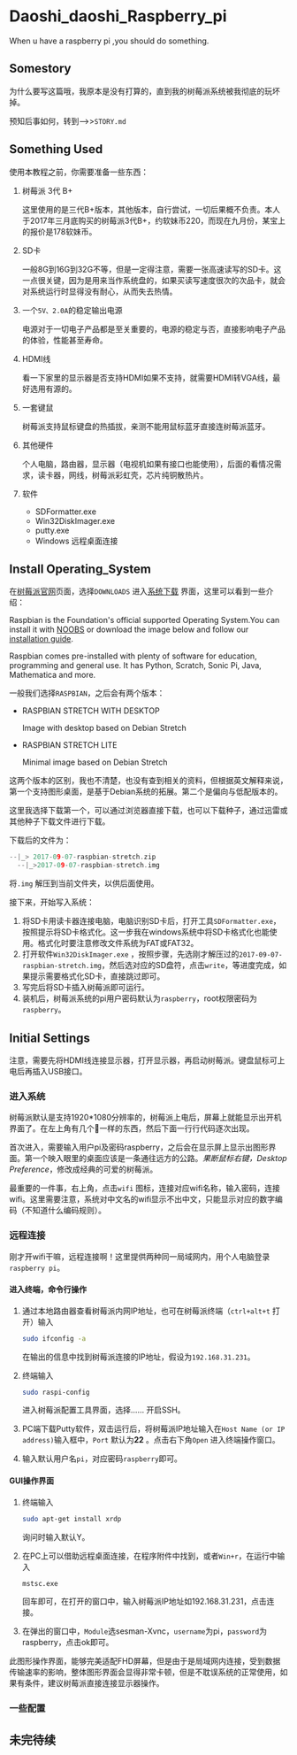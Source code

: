 # Daoshi_daoshi_Raspberry_pi

When u have a raspberry pi ,you should do something.

## Somestory

为什么要写这篇哦，我原本是没有打算的，直到我的树莓派系统被我彻底的玩坏掉。

预知后事如何，转到-->>`STORY.md`

## Something Used

使用本教程之前，你需要准备一些东西：

1. 树莓派 3代 B+

   这里使用的是三代B+版本，其他版本，自行尝试，一切后果概不负责。本人于2017年三月底购买的树莓派3代B+，约软妹币220，而现在九月份，某宝上的报价是178软妹币。

2. SD卡

   一般8G到16G到32G不等，但是一定得注意，需要一张高速读写的SD卡。这一点很关键，因为是用来当作系统盘的，如果买读写速度很次的次品卡，就会对系统运行时显得没有耐心，从而失去热情。

3. 一个`5V、2.0A`的稳定输出电源

   电源对于一切电子产品都是至关重要的，电源的稳定与否，直接影响电子产品的体验，性能甚至寿命。

4. HDMI线

   看一下家里的显示器是否支持HDMI如果不支持，就需要HDMI转VGA线，最好选用有源的。

5. 一套键鼠

   树莓派支持鼠标键盘的热插拔，亲测不能用鼠标蓝牙直接连树莓派蓝牙。

6. 其他硬件

   个人电脑，路由器，显示器（电视机如果有接口也能使用），后面的看情况需求，读卡器，网线，树莓派彩虹壳，芯片纯铜散热片。

7. 软件

   - SDFormatter.exe
   - Win32DiskImager.exe
   - putty.exe
   - Windows 远程桌面连接

## Install Operating_System

在[树莓派官网](https://www.raspberrypi.org/)页面，选择`DOWNLOADS` 进入[系统下载](https://www.raspberrypi.org/downloads/raspbian/) 界面，这里可以看到一些介绍：

Raspbian is the Foundation's official supported Operating System.You can install it with [NOOBS](https://www.raspberrypi.org/downloads/noobs/) or download the image below and follow our [installation guide](https://www.raspberrypi.org/documentation/installation/installing-images/README.md).

Raspbian comes pre-installed with plenty of software for education, programming and general use. It has Python, Scratch, Sonic Pi, Java, Mathematica and more.

一般我们选择`RASPBIAN`，之后会有两个版本：

- RASPBIAN STRETCH WITH DESKTOP

  Image with desktop based on Debian Stretch

- RASPBIAN STRETCH LITE

  Minimal image based on Debian Stretch

这两个版本的区别，我也不清楚，也没有查到相关的资料，但根据英文解释来说，第一个支持图形桌面，是基于Debian系统的拓展。第二个是偏向与低配版本的。

这里我选择下载第一个，可以通过浏览器直接下载，也可以下载种子，通过迅雷或其他种子下载文件进行下载。

下载后的文件为：

```C
--|_> 2017-09-07-raspbian-stretch.zip
  --|_>2017-09-07-raspbian-stretch.img
```

将`.img` 解压到当前文件夹，以供后面使用。

接下来，开始写入系统：

1. 将SD卡用读卡器连接电脑，电脑识别SD卡后，打开工具`SDFormatter.exe`，按照提示将SD卡格式化。这一步我在windows系统中将SD卡格式化也能使用。格式化时要注意修改文件系统为FAT或FAT32。
2. 打开软件`Win32DiskImager.exe` ，按照步骤，先选刚才解压过的`2017-09-07-raspbian-stretch.img`，然后选对应的SD盘符，点击`write`，等进度完成，如果提示需要格式化SD卡，直接跳过即可。
3. 写完后将SD卡插入树莓派即可运行。
4. 装机后，树莓派系统的pi用户密码默认为`raspberry`，root权限密码为`raspberry`。

## Initial Settings

注意，需要先将HDMI线连接显示器，打开显示器，再启动树莓派。键盘鼠标可上电后再插入USB接口。

### 进入系统

树莓派默认是支持1920*1080分辨率的，树莓派上电后，屏幕上就能显示出开机界面了。在左上角有几个🍓一样的东西，然后下面一行行代码逐次出现。

首次进入，需要输入用户pi及密码raspberry，之后会在显示屏上显示出图形界面。第一个映入眼里的桌面应该是一条通往远方的公路。_果断鼠标右键，Desktop Preference_，修改成经典的可爱的树莓派。

最重要的一件事，右上角，点击`wifi` 图标，连接对应wifi名称，输入密码，连接wifi。这里需要注意，系统对中文名的wifi显示不出中文，只能显示对应的数字编码（不知道什么编码规则）。

### 远程连接

刚才开wifi干嘛，远程连接啊！这里提供两种同一局域网内，用个人电脑登录`raspberry pi`。

#### 进入终端，命令行操作

1. 通过本地路由器查看树莓派内网IP地址，也可在树莓派终端（`ctrl+alt+t` 打开）输入

   ```bash
   sudo ifconfig -a
   ```

   在输出的信息中找到树莓派连接的IP地址，假设为`192.168.31.231`。

2. 终端输入

   ```bash
   sudo raspi-config
   ```

   进入树莓派配置工具界面，选择…… 开启SSH。

3. PC端下载Putty软件，双击运行后，将树莓派IP地址输入在`Host Name (or IP address)`输入框中，`Port` 默认为**22** 。点击右下角`Open` 进入终端操作窗口。

4. 输入默认用户名`pi`，对应密码`raspberry`即可。

#### GUI操作界面

1. 终端输入

   ```bash
   sudo apt-get install xrdp
   ```

   询问时输入默认Y。

2. 在PC上可以借助远程桌面连接，在程序附件中找到，或者`Win+r`，在运行中输入

   ```cmd
   mstsc.exe
   ```

   回车即可，在打开的窗口中，输入树莓派IP地址如192.168.31.231，点击连接。

3. 在弹出的窗口中，`Module`选sesman-Xvnc，`username`为pi，`password`为raspberry，点击ok即可。

此图形操作界面，能够完美适配FHD屏幕，但是由于是局域网内连接，受到数据传输速率的影响，整体图形界面会显得非常卡顿，但是不耽误系统的正常使用，如果有条件，建议树莓派直接连接显示器操作。

### 一些配置





## 未完待续

